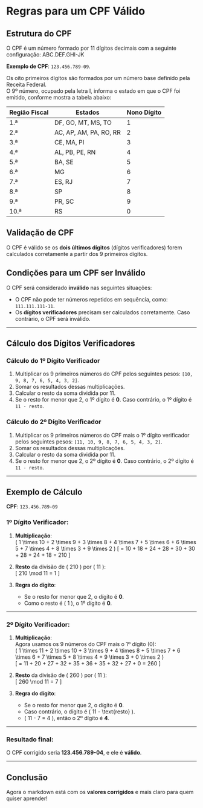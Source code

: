 # Regras para um CPF Válido

## Estrutura do CPF

O CPF é um número formado por 11 dígitos decimais com a seguinte configuração: ABC.DEF.GHI-JK

**Exemplo de CPF**: `123.456.789-09`.

Os oito primeiros dígitos são formados por um número base definido pela Receita Federal.  
O 9º número, ocupado pela letra I, informa o estado em que o CPF foi emitido, conforme mostra a tabela abaixo:

| Região Fiscal | Estados                                  | Nono Dígito |
|----------------|------------------------------------------|-------------|
| 1.ª            | DF, GO, MT, MS, TO                      | 1           |
| 2.ª            | AC, AP, AM, PA, RO, RR                  | 2           |
| 3.ª            | CE, MA, PI                              | 3           |
| 4.ª            | AL, PB, PE, RN                          | 4           |
| 5.ª            | BA, SE                                   | 5           |
| 6.ª            | MG                                       | 6           |
| 7.ª            | ES, RJ                                   | 7           |
| 8.ª            | SP                                       | 8           |
| 9.ª            | PR, SC                                   | 9           |
| 10.ª           | RS                                       | 0           |


## Validação de CPF

O CPF é válido se os **dois últimos dígitos** (dígitos verificadores) forem calculados corretamente a partir dos 9 primeiros dígitos.

## Condições para um CPF ser Inválido

O CPF será considerado **inválido** nas seguintes situações:
- O CPF não pode ter números repetidos em sequência, como: `111.111.111-11`.
- Os **dígitos verificadores** precisam ser calculados corretamente. Caso contrário, o CPF será inválido.

---

## Cálculo dos Dígitos Verificadores

### Cálculo do 1º Dígito Verificador

1. Multiplicar os 9 primeiros números do CPF pelos seguintes pesos: `[10, 9, 8, 7, 6, 5, 4, 3, 2]`.
2. Somar os resultados dessas multiplicações.
3. Calcular o resto da soma dividida por 11.
4. Se o resto for menor que 2, o 1º dígito é **0**. Caso contrário, o 1º dígito é `11 - resto`.

### Cálculo do 2º Dígito Verificador

1. Multiplicar os 9 primeiros números do CPF mais o 1º dígito verificador pelos seguintes pesos: `[11, 10, 9, 8, 7, 6, 5, 4, 3, 2]`.
2. Somar os resultados dessas multiplicações.
3. Calcular o resto da soma dividida por 11.
4. Se o resto for menor que 2, o 2º dígito é **0**. Caso contrário, o 2º dígito é `11 - resto`.

---

## Exemplo de Cálculo

**CPF**: `123.456.789-09`

### 1º Dígito Verificador:
1. **Multiplicação**:  
   \( 1 \times 10 + 2 \times 9 + 3 \times 8 + 4 \times 7 + 5 \times 6 + 6 \times 5 + 7 \times 4 + 8 \times 3 + 9 \times 2 \)
   \[
   = 10 + 18 + 24 + 28 + 30 + 30 + 28 + 24 + 18 = 210
   \]

2. **Resto** da divisão de \( 210 \) por \( 11 \):  
   \[
   210 \mod 11 = 1
   \]

3. **Regra do dígito**:  
   - Se o resto for menor que 2, o dígito é **0**.  
   - Como o resto é \( 1 \), o 1º dígito é **0**.

---

### 2º Dígito Verificador:
1. **Multiplicação**:  
   Agora usamos os 9 números do CPF mais o 1º dígito (0):  
   \( 1 \times 11 + 2 \times 10 + 3 \times 9 + 4 \times 8 + 5 \times 7 + 6 \times 6 + 7 \times 5 + 8 \times 4 + 9 \times 3 + 0 \times 2 \)  
   \[
   = 11 + 20 + 27 + 32 + 35 + 36 + 35 + 32 + 27 + 0 = 260
   \]

2. **Resto** da divisão de \( 260 \) por \( 11 \):  
   \[
   260 \mod 11 = 7
   \]

3. **Regra do dígito**:  
   - Se o resto for menor que 2, o dígito é **0**.  
   - Caso contrário, o dígito é \( 11 - \text{resto} \).  
   - \( 11 - 7 = 4 \), então o 2º dígito é **4**.

---

### Resultado final:
O CPF corrigido seria **123.456.789-04**, e ele é **válido**.

---

## Conclusão
Agora o markdown está com os **valores corrigidos** e mais claro para quem quiser aprender!
